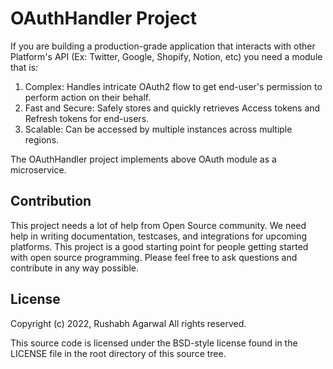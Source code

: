 # OAuthHandler Project

If you are building a production-grade application that interacts with other Platform's API (Ex: Twitter, Google, Shopify, Notion, etc)
you need a module that is:

1. Complex: Handles intricate OAuth2 flow to get end-user's permission to perform action on their behalf.
2. Fast and Secure: Safely stores and quickly retrieves Access tokens and Refresh tokens for end-users.
3. Scalable: Can be accessed by multiple instances across multiple regions. 

The OAuthHandler project implements above OAuth module as a microservice.


## Contribution

This project needs a lot of help from Open Source community.
We need help in writing documentation, testcases, and integrations for upcoming platforms.
This project is a good starting point for people getting started with open source programming.
Please feel free to ask questions and contribute in any way possible.  

## License

Copyright (c) 2022, Rushabh Agarwal
All rights reserved.

This source code is licensed under the BSD-style license found in the
LICENSE file in the root directory of this source tree. 

